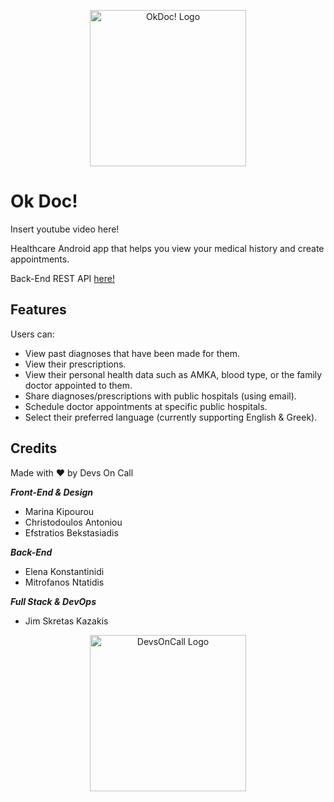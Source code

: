 <p align="center">
  <img src="https://res.cloudinary.com/devsoncall/image/upload/v1634938051/okdoc-logo.png" alt="OkDoc! Logo" width="250" height="250">
</p>

# Ok Doc!

Insert youtube video here!

Healthcare Android app that helps you view your medical history and create appointments.

Back-End REST API [here!](https://github.com/Devs-On-Call/okdoc-backend) 

## Features

Users can:
- View past diagnoses that have been made for them.
- View their prescriptions.
- View their personal health data such as AMKA, blood type, or the family doctor appointed to them.
- Share diagnoses/prescriptions with public hospitals (using email).
- Schedule doctor appointments at specific public hospitals.
- Select their preferred language (currently supporting English & Greek).

## Credits

Made with ♥ by Devs On Call

***Front-End &amp; Design***

- Marina Kipourou
- Christodoulos Antoniou
- Efstratios Bekstasiadis

***Back-End***

- Elena Konstantinidi
- Mitrofanos Ntatidis

***Full Stack &amp; DevOps***

- Jim Skretas Kazakis

<p align="center">
  <img src="https://res.cloudinary.com/devsoncall/image/upload/v1634938059/devsoncall-logo.png" alt="DevsOnCall Logo" width="250" height="250">
</p>
